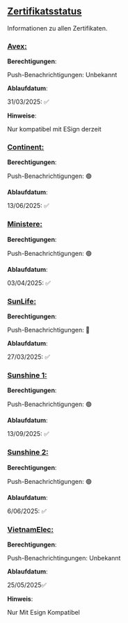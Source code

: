 ## [Zertifikatsstatus](accent://)

Informationen zu allen Zertifikaten.

### [Avex:](accent://)

**Berechtigungen**:

Push-Benachrichtigungen: Unbekannt

**Ablaufdatum**:

31/03/2025: ✅

**Hinweise**:

Nur kompatibel mit ESign derzeit

### [Continent:](accent://)

**Berechtigungen**:

Push-Benachrichtigungen: 🟢

**Ablaufdatum**: 

13/06/2025: ✅

### [Ministere:](accent://)

**Berechtigungen**:

Push-Benachrichtigungen: 🟢

**Ablaufdatum**: 

03/04/2025: ✅

### [SunLife:](accent://)

**Berechtigungen**:

Push-Benachrichtigungen: 🔴

**Ablaufdatum**:

27/03/2025: ✅

### [Sunshine 1:](accent://)

**Berechtigungen**:

Push-Benachrichtigungen: 🟢

**Ablaufdatum**: 

13/09/2025: ✅

### [Sunshine 2:](accent://)

**Berechtigungen**:

Push-Benachrichtigungen: 🟢

**Ablaufdatum**: 

6/06/2025: ✅

### [VietnamElec:](accent://)

**Berechtigungen**:

Push-Benachrichtingungen: Unbekannt

**Ablaufdatum**:

25/05/2025✅

**Hinweis**:

Nur Mit Esign Kompatibel

